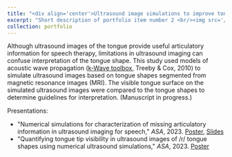 ```yaml
---
title: "<div align='center'>Ultrasound image simulations to improve tongue shape interpretation</div>"
excerpt: "Short description of portfolio item number 2 <br/><img src='/images/500x300.png'>"
collection: portfolio
---
```


Although ultrasound images of the tongue provide useful articulatory information for speech therapy, limitations in ultrasound imaging can confuse interpretation of the tongue shape. This study used models of acoustic wave propagation ([k-Wave toolbox](http://www.k-wave.org/), Treeby & Cox, 2010) to simulate ultrasound images based on tongue shapes segmented from magnetic resonance images (MRI). The visible tongue surface on the simulated ultrasound images were compared to the tongue shapes to determine guidelines for interpretation. (Manuscript in progress.)

Presentations:
- "Numerical simulations for characterization of missing articulatory information in ultrasound imaging for speech," *ASA*, 2023. [Poster](https://github.com/SarahRLi/sarahrli.github.io/files/Li_2023_ASA_5aBAb16_poster.pdf), [Slides](https://github.com/SarahRLi/sarahrli.github.io/files/Li_2023_ASA_5aBAb16_slides.pptx)
- "Quantifying tongue tip visibility in ultrasound images of /r/ tongue shapes using numerical ultrasound simulations," *ASA*, 2023. [Poster](https://github.com/SarahRLi/sarahrli.github.io/files/Li_2023_ASA_5aSC37_poster.pdf)

